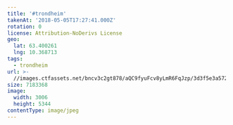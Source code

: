 ```yaml
---
title: '#trondheim'
takenAt: '2018-05-05T17:27:41.000Z'
rotation: 0
license: Attribution-NoDerivs License
geo:
  lat: 63.400261
  lng: 10.368713
tags:
  - trondheim
url: >-
  //images.ctfassets.net/bncv3c2gt878/aQC9fyuFcv8yLmR6FqJzp/3d3f5e3a5720c08c2a9ec588176cb268/trondheim_41044948615_o
size: 7183368
image:
  width: 3006
  height: 5344
contentType: image/jpeg
---
```


